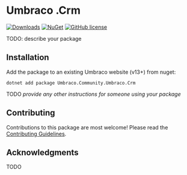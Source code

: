 # Umbraco .Crm 

[![Downloads](https://img.shields.io/nuget/dt/Umbraco.Community.Umbraco.Crm?color=cc9900)](https://www.nuget.org/packages/Umbraco.Community.Umbraco.Crm/)
[![NuGet](https://img.shields.io/nuget/vpre/Umbraco.Community.Umbraco.Crm?color=0273B3)](https://www.nuget.org/packages/Umbraco.Community.Umbraco.Crm)
[![GitHub license](https://img.shields.io/github/license/ClientCraft/Umbraco.Crm?color=8AB803)](../LICENSE)

TODO: describe your package

<!--
Including screenshots is a really good idea! 

If you put images into /docs/screenshots, then you would reference them in this readme as, for example:

<img alt="..." src="https://github.com/ClientCraft/Umbraco.Crm/blob/develop/docs/screenshots/screenshot.png">
-->

## Installation

Add the package to an existing Umbraco website (v13+) from nuget:

`dotnet add package Umbraco.Community.Umbraco.Crm`

TODO *provide any other instructions for someone using your package*

## Contributing

Contributions to this package are most welcome! Please read the [Contributing Guidelines](CONTRIBUTING.md).

## Acknowledgments

TODO